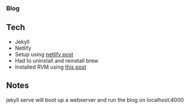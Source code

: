 ### Blog

## Tech
- Jekyll
- Netlify
- Setup using [netlify post](https://www.netlify.com/blog/2020/04/02/a-step-by-step-guide-jekyll-4.0-on-netlify/)
- Had to uninstall and reinstall brew
- Installed RVM using [this post](https://usabilityetc.com/articles/ruby-on-mac-os-x-with-rvm/)
## Notes
jekyll serve will boot up a webserver and run the blog on localhost:4000
